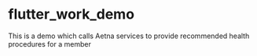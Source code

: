 # flutter_work_demo

This is a demo which calls Aetna services to provide recommended health procedures for a member
